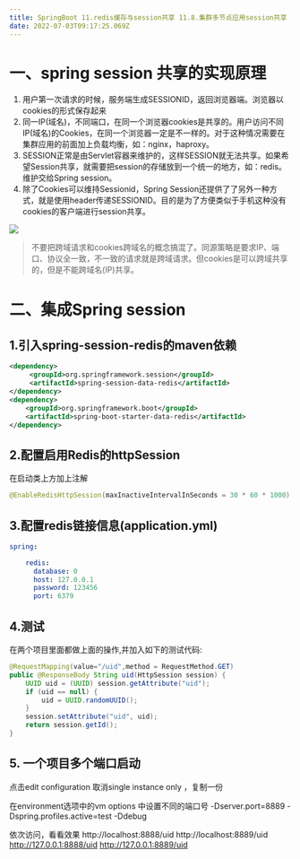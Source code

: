 ```yaml
---
title: SpringBoot 11.redis缓存与session共享 11.8.集群多节点应用session共享
date: 2022-07-03T09:17:25.069Z
---
```

# 一、spring session 共享的实现原理

1. 用户第一次请求的时候，服务端生成SESSIONID，返回浏览器端。浏览器以cookies的形式保存起来
2. 同一IP(域名)，不同端口，在同一个浏览器cookies是共享的。用户访问不同IP(域名)的Cookies，在同一个浏览器一定是不一样的。对于这种情况需要在集群应用的前面加上负载均衡，如：nginx，haproxy。
3. SESSION正常是由Servlet容器来维护的，这样SESSION就无法共享。如果希望Session共享，就需要把session的存储放到一个统一的地方，如：redis。维护交给Spring session。
4. 除了Cookies可以维持Sessionid，Spring Session还提供了了另外一种方式，就是使用header传递SESSIONID。目的是为了方便类似于手机这种没有cookies的客户端进行session共享。

![](https://cdn.jsdelivr.net/gh/krislinzhao/IMGcloud/img/20200429155907.png)

> 不要把跨域请求和cookies跨域名的概念搞混了。同源策略是要求IP、端口、协议全一致，不一致的请求就是跨域请求。但cookies是可以跨域共享的，但是不能跨域名(IP)共享。

# 二、集成Spring session

## 1.引入spring-session-redis的maven依赖

```xml
<dependency>
     <groupId>org.springframework.session</groupId>
     <artifactId>spring-session-data-redis</artifactId>
</dependency>
<dependency>
    <groupId>org.springframework.boot</groupId>
    <artifactId>spring-boot-starter-data-redis</artifactId>
</dependency>
```

## 2.配置启用Redis的httpSession

在启动类上方加上注解

```java
@EnableRedisHttpSession(maxInactiveIntervalInSeconds = 30 * 60 * 1000)
```

## 3.配置redis链接信息(application.yml)

```yaml
spring:

    redis:
      database: 0
      host: 127.0.0.1
      password: 123456
      port: 6379
```

## 4.测试

在两个项目里面都做上面的操作,并加入如下的测试代码:

```java
@RequestMapping(value="/uid",method = RequestMethod.GET)
public @ResponseBody String uid(HttpSession session) {
    UUID uid = (UUID) session.getAttribute("uid");
    if (uid == null) {
        uid = UUID.randomUUID();
    }
    session.setAttribute("uid", uid);
    return session.getId();
}
```

## 5. 一个项目多个端口启动

点击edit configuration
取消single instance only ，复制一份

在environment选项中的vm options 中设置不同的端口号
-Dserver.port=8889 -Dspring.profiles.active=test -Ddebug

依次访问，看看效果
http://localhost:8888/uid
http://localhost:8889/uid
http://127.0.0.1:8888/uid
http://127.0.0.1:8889/uid